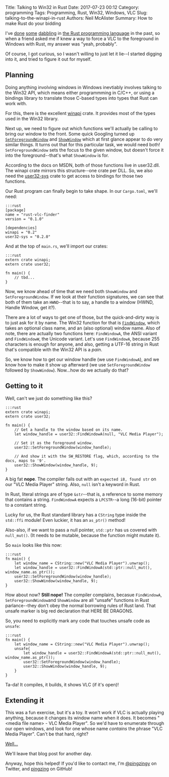 Title: Talking to Win32 in Rust
Date: 2017-07-23 00:12
Category: programming
Tags: Programming, Rust, Win32, Windows, VLC
Slug: talking-to-the-winapi-in-rust
Authors: Neil McAlister
Summary: How to make Rust do your bidding

I've [done](https://github.com/pingzing/articulator) [some](https://github.com/pingzing/voicepipe) [dabbling](https://github.com/pingzing/oxide-skies/tree/master/src) in [the Rust programming language](https://www.rust-lang.org/en-US/) in the past, so when a friend asked me if knew a way to force a VLC to the foreground in Windows with Rust, my answer was "yeah, probably".

Of course, I got curious, so I wasn't willing to just let it lie--I started digging into it, and tried to figure it out for myself.


## Planning
Doing anything involving windows in Windows inevtiably involves talking to the Win32 API, which means either programmming in C/C++, or using a bindings library to translate those C-based types into types that Rust can work with.

For this, there is the excellent [winapi](https://crates.io/crates/winapi) crate. It provides most of the types used in the Win32 library.

Next up, we need to figure out which functions we'll actually be calling to bring our window to the front. Some quick Googling turned up [`SetForegroundWindow`](https://msdn.microsoft.com/en-us/library/windows/desktop/ms633539(v=vs.85).aspx) and [`ShowWindow`](https://msdn.microsoft.com/en-us/library/windows/desktop/ms633548(v=vs.85).aspx) which at first glance appear to do very similar things. It turns out that for this particular task, we would need both! `SetForegroundWindow` sets the focus to the given window, but doesn't force it into the foreground--that's what `ShowWindow` is for.

According to the docs on MSDN, both of those functions live in user32.dll. The winapi crate mirrors this structure--one crate per DLL. So, we also need the [user32-sys](https://crates.io/crates/user32-sys) crate to get access to bindings for those two functions.

Our Rust program can finally begin to take shape. In our `Cargo.toml`, we'll need:

    :::rust
    [package]
    name = "rust-vlc-finder"
    version = "0.1.0"    
    
    [dependencies]
    winapi = "0.2"
    user32-sys = "0.2.0" 

And at the top of `main.rs`, we'll import our crates:

    :::rust
    extern crate winapi;
    extern crate user32;
    
    fn main() {
        // tbd...
    }

Now, we know ahead of time that we need both `ShowWindow` and `SetForegroundWindow`. If we look at their function signatures, we can see that both of them take an `HWND`--that is to say, a handle to a window (HWND, Handle Window, get it?).

There are a lot of ways to get one of those, but the quick-and-dirty way is to just ask for it by name. The Win32 function for that is [`FindWindow`](https://msdn.microsoft.com/en-us/library/windows/desktop/ms633499(v=vs.85).aspx), which takes an optional class name, and an (also optional) window name. Also of note, there are actually two functions here: `FindWindowA`, the ANSI variant and `FindWindowW`, the Unicode variant. Let's use `FindWindowA`, because 255 characters is enough for anyone, and also, getting a UTF-16 string in Rust that's compatible with the Win32 API is a _pain_.

So, we know how to get our window handle (we use `FindWindowA`), and we know how to make it show up afterward (we use `SetForegroundWindow` followed by `ShowWindow`). Now...how do we actually do that?

## Getting to it

Well, can't we just do something like this?

    :::rust
    extern crate winapi;
    extern crate user32;

    fn main() {        
        // Get a handle to the window based on its name.
        let window_handle = user32::FindWindowA(null, "VLC Media Player");        

        // Set it as the foreground window.
        user32::SetForegroundWindow(window_handle);

        // And show it with the SW_RESTORE flag, which, according to the docs, maps to '9'.
        user32::ShowWindow(window_handle, 9);       
    }

A big fat **nope**. The compiler fails out with an `expected i8, found str` on our "VLC Media Player" string. Also, `null` isn't a keyword in Rust.

In Rust, literal strings are of type `&str`--that is, a reference to some memory that contains a string. `FindWindowA` expects a `LPCSTR`--a long (16-bit) pointer to a constant string.

Lucky for us, the Rust standard library has a `CString` type inside the `std::ffi` module! Even luckier, it has an `as_ptr()` method!

Also-also, if we want to pass a null pointer, `std::ptr` has us covered with `null_mut()`. (It needs to be mutable, because the function might mutate it).

So `main` looks like this now:

    :::rust
    fn main() {   
        let window_name = CString::new("VLC Media Player").unwrap();     
        let window_handle = user32::FindWindowA(std::ptr::null_mut(), window_name.as_ptr());        
        user32::SetForegroundWindow(window_handle);
        user32::ShowWindow(window_handle, 9);       
    }

How about now? **Still nope!** The compiler complains, becasue `FindWindowA`, `SetForegroundWindow`and `ShowWindow` are all "unsafe" functions in Rust parlance--they don't obey the normal borrowing rules of Rust land. That unsafe marker is big red declaration that HERE BE DRAGONS.

So, you need to explicitly mark any code that touches unsafe code as `unsafe`:

    :::rust 
    fn main() {   
        let window_name = CString::new("VLC Media Player").unwrap();  
        unsafe{   
            let window_handle = user32::FindWindowA(std::ptr::null_mut(), window_name.as_ptr());        
            user32::SetForegroundWindow(window_handle);
            user32::ShowWindow(window_handle, 9);       
        }
    }

Ta-da! It compiles, it builds, it shows VLC (if it's open)!

## Extending it

This was a fun exercise, but it's a toy. It won't work if VLC is actually playing anything, because it changes its window name when it does. It becomes "<media file name\> - VLC Media Player". So we'd have to enumerate through our open windows, and look for one whose name _contains_ the phrase "VLC Media Player". Can't be that hard, right?

[Well...](https://github.com/pingzing/rust-vlc-finder/blob/80446376676e96c792100b98fb958aad558decd1/src/main.rs)

We'll leave that blog post for another day.

Anyway, hope this helped! If you'd like to contact me, I'm [@pingzingy](https://twitter.com/pingzingy) on Twitter, and [pingzing](https://github.com/pingzing/) on GitHub!